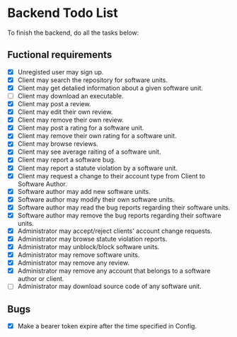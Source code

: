 # Backend Todo List
To finish the backend, do all the tasks below:



## Fuctional requirements
- [x] Unregisted user may sign up.
- [x] Client may search the repository for software units.
- [x] Client may get detalied information about a given software unit.
- [ ] Client may download an executable.
- [x] Client may post a review.
- [x] Client may edit their own review.
- [x] Client may remove their own review.
- [x] Client may post a rating for a software unit.
- [x] Client may remove their own rating for a software unit.
- [x] Client may browse reviews.
- [x] Client may see average raiting of a software unit.
- [x] Client may report a software bug.
- [x] Client may report a statute violation by a software unit.
- [x] Client may request a change to their account type from Client to Software Author.
- [x] Software author may add new software units.
- [x] Software author may modify their own software units.
- [x] Software author may read the bug reports regarding their software units.
- [x] Software author may remove the bug reports regarding their software units.
- [x] Administrator may accept/reject clients' account change requests.
- [x] Administrator may browse statute violation reports.
- [x] Administrator may unblock/block software units.
- [x] Administrator may remove software units.
- [x] Administrator may remove any review.
- [x] Administrator may remove any account that belongs to a software author or client.
- [ ] Administrator may download source code of any software unit.

## Bugs
- [x] Make a bearer token expire after the time specified in Config.

